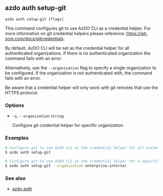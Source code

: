 ## azdo auth setup-git
```
azdo auth setup-git [flags]
```
This command configures git to use AzDO CLI as a credential helper.
For more information on git credential helpers please reference:
https://git-scm.com/docs/gitcredentials.

By default, AzDO CLI will be set as the credential helper for all authenticated organizations.
If there is no authenticated organization the command fails with an error.

Alternatively, use the `--organization` flag to specify a single organization to be configured.
If the organization is not authenticated with, the command fails with an error.

Be aware that a credential helper will only work with git remotes that use the HTTPS protocol.

### Options


* `-o`, `--organization` `string`

	Configure git credential helper for specific organization


### Examples

```bash
# Configure git to use AzDO CLI as the credential helper for all authenticated organizations
$ azdo auth setup-git

# Configure git to use AzDO CLI as the credential helper for a specific organization
$ azdo auth setup-git --organization enterprise.internal
```

### See also

* [azdo auth](./azdo_auth)
